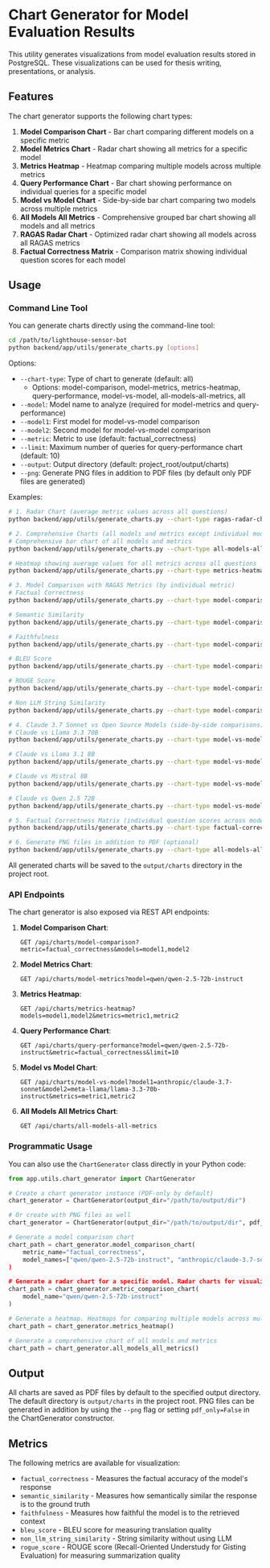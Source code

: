 # Chart Generator for Model Evaluation Results

This utility generates visualizations from model evaluation results stored in PostgreSQL. These visualizations can be used for thesis writing, presentations, or analysis.

## Features

The chart generator supports the following chart types:

1. **Model Comparison Chart** - Bar chart comparing different models on a specific metric
2. **Model Metrics Chart** - Radar chart showing all metrics for a specific model
3. **Metrics Heatmap** - Heatmap comparing multiple models across multiple metrics
4. **Query Performance Chart** - Bar chart showing performance on individual queries for a specific model
5. **Model vs Model Chart** - Side-by-side bar chart comparing two models across multiple metrics
6. **All Models All Metrics** - Comprehensive grouped bar chart showing all models and all metrics
7. **RAGAS Radar Chart** - Optimized radar chart showing all models across all RAGAS metrics
8. **Factual Correctness Matrix** - Comparison matrix showing individual question scores for each model

## Usage

### Command Line Tool

You can generate charts directly using the command-line tool:

```bash
cd /path/to/lighthouse-sensor-bot
python backend/app/utils/generate_charts.py [options]
```

Options:
- `--chart-type`: Type of chart to generate (default: all)
  - Options: model-comparison, model-metrics, metrics-heatmap, query-performance, model-vs-model, all-models-all-metrics, all
- `--model`: Model name to analyze (required for model-metrics and query-performance)
- `--model1`: First model for model-vs-model comparison
- `--model2`: Second model for model-vs-model comparison  
- `--metric`: Metric to use (default: factual_correctness)
- `--limit`: Maximum number of queries for query-performance chart (default: 10)
- `--output`: Output directory (default: project_root/output/charts)
- `--png`: Generate PNG files in addition to PDF files (by default only PDF files are generated)

Examples:

```bash
# 1. Radar Chart (average metric values across all questions)
python backend/app/utils/generate_charts.py --chart-type ragas-radar-chart

# 2. Comprehensive Charts (all models and metrics except individual models)
# Comprehensive bar chart of all models and metrics
python backend/app/utils/generate_charts.py --chart-type all-models-all-metrics

# Heatmap showing average values for all metrics across all questions
python backend/app/utils/generate_charts.py --chart-type metrics-heatmap

# 3. Model Comparison with RAGAS Metrics (by individual metric)
# Factual Correctness
python backend/app/utils/generate_charts.py --chart-type model-comparison --metric factual_correctness

# Semantic Similarity
python backend/app/utils/generate_charts.py --chart-type model-comparison --metric semantic_similarity

# Faithfulness
python backend/app/utils/generate_charts.py --chart-type model-comparison --metric faithfulness

# BLEU Score
python backend/app/utils/generate_charts.py --chart-type model-comparison --metric bleu_score

# ROUGE Score
python backend/app/utils/generate_charts.py --chart-type model-comparison --metric rogue_score

# Non LLM String Similarity
python backend/app/utils/generate_charts.py --chart-type model-comparison --metric non_llm_string_similarity

# 4. Claude 3.7 Sonnet vs Open Source Models (side-by-side comparisons)
# Claude vs Llama 3.3 70B
python backend/app/utils/generate_charts.py --chart-type model-vs-model --model1 "anthropic/claude-3.7-sonnet" --model2 "meta-llama/llama-3.3-70b-instruct"

# Claude vs Llama 3.1 8B
python backend/app/utils/generate_charts.py --chart-type model-vs-model --model1 "anthropic/claude-3.7-sonnet" --model2 "meta-llama/llama-3.1-8b-instruct"

# Claude vs Mistral 8B
python backend/app/utils/generate_charts.py --chart-type model-vs-model --model1 "anthropic/claude-3.7-sonnet" --model2 "mistralai/ministral-8b"

# Claude vs Qwen 2.5 72B
python backend/app/utils/generate_charts.py --chart-type model-vs-model --model1 "anthropic/claude-3.7-sonnet" --model2 "qwen/qwen-2.5-72b-instruct"

# 5. Factual Correctness Matrix (individual question scores across models)
python backend/app/utils/generate_charts.py --chart-type factual-correctness-matrix

# 6. Generate PNG files in addition to PDF (optional)
python backend/app/utils/generate_charts.py --chart-type all-models-all-metrics --png
```

All generated charts will be saved to the `output/charts` directory in the project root.

### API Endpoints

The chart generator is also exposed via REST API endpoints:

1. **Model Comparison Chart**:
   ```
   GET /api/charts/model-comparison?metric=factual_correctness&models=model1,model2
   ```

2. **Model Metrics Chart**:
   ```
   GET /api/charts/model-metrics?model=qwen/qwen-2.5-72b-instruct
   ```

3. **Metrics Heatmap**:
   ```
   GET /api/charts/metrics-heatmap?models=model1,model2&metrics=metric1,metric2
   ```

4. **Query Performance Chart**:
   ```
   GET /api/charts/query-performance?model=qwen/qwen-2.5-72b-instruct&metric=factual_correctness&limit=10
   ```

5. **Model vs Model Chart**:
   ```
   GET /api/charts/model-vs-model?model1=anthropic/claude-3.7-sonnet&model2=meta-llama/llama-3.3-70b-instruct&metrics=metric1,metric2
   ```

6. **All Models All Metrics Chart**:
   ```
   GET /api/charts/all-models-all-metrics
   ```

### Programmatic Usage

You can also use the `ChartGenerator` class directly in your Python code:

```python
from app.utils.chart_generator import ChartGenerator

# Create a chart generator instance (PDF-only by default)
chart_generator = ChartGenerator(output_dir="/path/to/output/dir")

# Or create with PNG files as well
chart_generator = ChartGenerator(output_dir="/path/to/output/dir", pdf_only=False)

# Generate a model comparison chart
chart_path = chart_generator.model_comparison_chart(
    metric_name="factual_correctness",
    model_names=["qwen/qwen-2.5-72b-instruct", "anthropic/claude-3.7-sonnet","]
)

# Generate a radar chart for a specific model. Radar charts for visualizing all metrics for a single model
chart_path = chart_generator.metric_comparison_chart(
    model_name="qwen/qwen-2.5-72b-instruct"
)

# Generate a heatmap. Heatmaps for comparing multiple models across multiple metrics
chart_path = chart_generator.metrics_heatmap()

# Generate a comprehensive chart of all models and metrics
chart_path = chart_generator.all_models_all_metrics()
```

## Output

All charts are saved as PDF files by default to the specified output directory. The default directory is `output/charts` in the project root. PNG files can be generated in addition by using the `--png` flag or setting `pdf_only=False` in the ChartGenerator constructor.

## Metrics

The following metrics are available for visualization:

- `factual_correctness` - Measures the factual accuracy of the model's response
- `semantic_similarity` - Measures how semantically similar the response is to the ground truth
- `faithfulness` - Measures how faithful the model is to the retrieved context
- `bleu_score` - BLEU score for measuring translation quality
- `non_llm_string_similarity` - String similarity without using LLM
- `rogue_score` - ROUGE score (Recall-Oriented Understudy for Gisting Evaluation) for measuring summarization quality